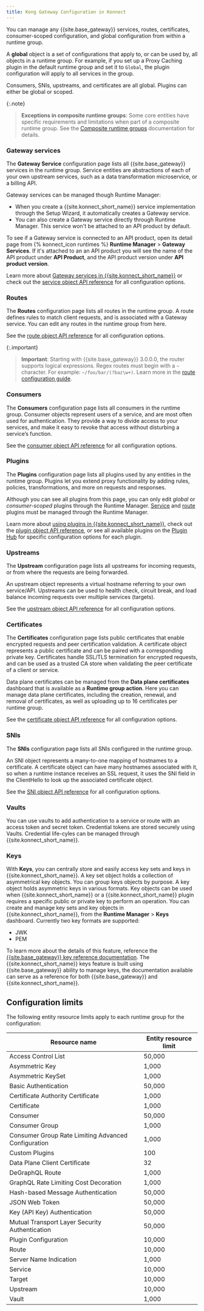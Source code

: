 ```yaml
---
title: Kong Gateway Configuration in Konnect
---
```


You can manage any {{site.base_gateway}} services, routes, certificates, consumer-scoped
configuration, and global configuration from within a runtime group.

A **global** object is a set of configurations that apply to, or can be used
by, all objects in a runtime group. For example, if you set up a Proxy Caching
plugin in the default runtime group and set it to `Global`,
the plugin configuration will apply to all services in the group.

Consumers, SNIs, upstreams, and certificates are all global. Plugins
can either be global or scoped.

{:.note}
> **Exceptions in composite runtime groups**: Some core entities have specific requirements and limitations 
when part of a composite runtime group. See the [Composite runtime groups](/konnect/runtime-manager/composite-runtime-groups/#configuring-core-entities) documentation for details.

### Gateway services

The **Gateway Service** configuration page lists all {{site.base_gateway}} services
in the runtime group. Service entities are abstractions of each of your own
upstream services, such as a data transformation microservice, or a billing API.

Gateway services can be managed though Runtime Manager:

* When you create a {{site.konnect_short_name}} service implementation through the Setup Wizard, it automatically creates a Gateway service.
* You can also create a Gateway service directly through Runtime Manager. This
service won't be attached to an API product by default.

To see if a Gateway service is connected to an API product, open its
detail page from {% konnect_icon runtimes %} **Runtime Manager** > **Gateway Services**. If it's attached to an
an API product you will see the name of the API product under **API Product**, and the API product version under **API product version**.

Learn more about [Gateway services in {{site.konnect_short_name}}](/konnect/runtime-manager/configuration/#gateway-services) or
check out the [service object API reference](/gateway/latest/admin-api/#service-object)
for all configuration options.

### Routes

The **Routes** configuration page lists all routes in the runtime group. A route defines rules to match client
requests, and is associated with a Gateway service. You can edit any
routes in the runtime group from here.

See the [route object API reference](/gateway/latest/admin-api/#route-object)
for all configuration options.

{:.important}
> **Important**: Starting with {{site.base_gateway}} 3.0.0.0, the router supports logical expressions.
Regex routes must begin with a `~` character. For example: `~/foo/bar/(?baz\w+)`.
Learn more in the [route configuration guide](/gateway/latest/key-concepts/routes/expressions/).

### Consumers

The **Consumers** configuration page lists all consumers in the runtime group.
Consumer objects represent users of a service, and are most often used for
authentication. They provide a way to divide access to your services, and make
it easy to revoke that access without disturbing a service’s function.

See the [consumer object API reference](/gateway/latest/admin-api/#consumer-object)
for all configuration options.

### Plugins

The **Plugins** configuration page lists all plugins used by any
entities in the runtime group. Plugins let you extend proxy functionality by
adding rules, policies, transformations, and more on requests and responses.

Although you can see all plugins from this page, you can only edit _global_ or
_consumer-scoped_ plugins through the Runtime Manager.
[Service](/konnect/runtime-manager/enable-service-plugin) and
[route](/konnect/runtime-manager/enable-route-plugin) plugins must be managed
through the Runtime Manager.

Learn more about [using plugins in {{site.konnect_short_name}}](/konnect/runtime-manager/plugins/),
check out the [plugin object API reference](/gateway/latest/admin-api/#plugin-object),
or see all available plugins on the [Plugin Hub](/hub/) for specific configuration
options for each plugin.

### Upstreams

The **Upstream** configuration page lists all upstreams for incoming requests,
or from where the requests are being forwarded.

An upstream object represents a virtual hostname referring to your own
service/API. Upstreams can be used to health check, circuit break, and load
balance incoming requests over multiple services (targets).

See the [upstream object API reference](/gateway/latest/admin-api/#upstream-object)
for all configuration options.

### Certificates

The **Certificates** configuration page lists public certificates
that enable encrypted requests and peer certification validation.
A certificate object represents a public certificate and can be paired with a
corresponding private key. Certificates handle SSL/TLS termination for encrypted
requests, and can be used as a trusted CA store when validating the peer
certificate of a client or service.

Data plane certificates can be managed from the **Data plane certificates** dashboard that is available as a **Runtime group action**. Here you can manage data plane certificates, including the creation, renewal, and removal of certificates, as well as uploading up to 16 certificates per runtime group. 

See the [certificate object API reference](/gateway/latest/admin-api/#certificate-object)
for all configuration options.

### SNIs

The **SNIs** configuration page lists all SNIs configured in the runtime group.

An SNI object represents a many-to-one mapping of hostnames to a certificate.
A certificate object can have many hostnames associated with it, so when a
runtime instance receives an SSL request, it uses the SNI field in the
ClientHello to look up the associated certificate object.

See the [SNI object API reference](/gateway/latest/admin-api/#sni-object)
for all configuration options.


### Vaults

You can use vaults to add authentication to a service or route with an access token and secret token. Credential tokens are stored securely using Vaults. Credential life-cyles can be managed through {{site.konnect_short_name}}. 

### Keys
With **Keys**, you can centrally store and easily access key sets and keys in {{site.konnect_short_name}}. A key set object holds a collection of asymmetrical key objects. You can group keys objects by purpose. A key object holds asymmetric keys in various formats. Key objects can be used when {{site.konnect_short_name}} or a {{site.konnect_short_name}} plugin requires a specific public or private key to perform an operation. You can create and manage key sets and key objects in {{site.konnect_short_name}}, from the **Runtime Manager** > **Keys** dashboard. Currently two key formats are supported:
* JWK
* PEM

To learn more about the details of this feature, reference the [{{site.base_gateway}} key reference documentation](/gateway/latest/reference/key-management/). The {{site.konnect_short_name}} keys feature is built using {{site.base_gateway}} ability to manage keys, the documentation available can serve as a reference for both {{site.base_gateway}} and {{site.konnect_short_name}}.

## Configuration limits

The following entity resource limits apply to each runtime group for the configuration:

| Resource name | Entity resource limit |
| --- | --- |
| Access Control List | 50,000 |
| Asymmetric Key | 1,000 |
| Asymmetric KeySet | 1,000 |
| Basic Authentication | 50,000 |
| Certificate Authority Certificate | 1,000 |
| Certificate | 1,000 |
| Consumer | 50,000 |
| Consumer Group | 1,000 |
| Consumer Group Rate Limiting Advanced Configuration | 1,000 |
| Custom Plugins | 100 |
| Data Plane Client Certificate | 32 |
| DeGraphQL Route | 1,000 |
| GraphQL Rate Limiting Cost Decoration | 1,000 |
| Hash-based Message Authentication | 50,000 |
| JSON Web Token | 50,000 |
| Key (API Key) Authentication | 50,000 |
| Mutual Transport Layer Security Authentication | 50,000 |
| Plugin Configuration | 10,000 |
| Route | 10,000 |
| Server Name Indication | 1,000 |
| Service | 10,000 |
| Target | 10,000 |
| Upstream | 10,000 |
| Vault | 1,000 |
